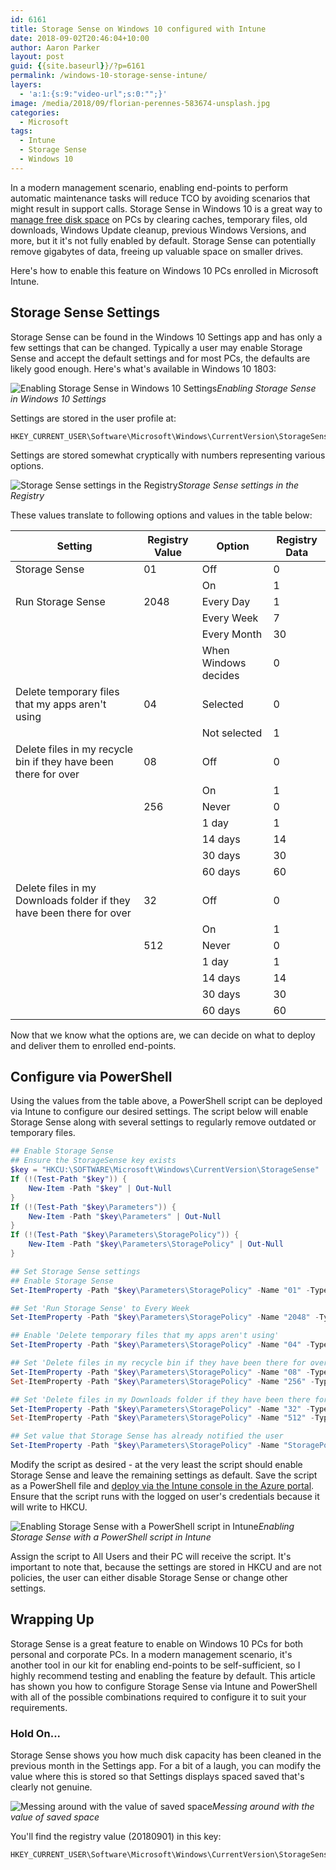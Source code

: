 ```yaml
---
id: 6161
title: Storage Sense on Windows 10 configured with Intune
date: 2018-09-02T20:46:04+10:00
author: Aaron Parker
layout: post
guid: {{site.baseurl}}/?p=6161
permalink: /windows-10-storage-sense-intune/
layers:
  - 'a:1:{s:9:"video-url";s:0:"";}'
image: /media/2018/09/florian-perennes-583674-unsplash.jpg
categories:
  - Microsoft
tags:
  - Intune
  - Storage Sense
  - Windows 10
---
```

In a modern management scenario, enabling end-points to perform automatic maintenance tasks will reduce TCO by avoiding scenarios that might result in support calls. Storage Sense in Windows 10 is a great way to [manage free disk space](https://support.microsoft.com/en-us/help/12425/windows-10-free-up-drive-space) on PCs by clearing caches, temporary files, old downloads, Windows Update cleanup, previous Windows Versions, and more, but it it's not fully enabled by default. Storage Sense can potentially remove gigabytes of data, freeing up valuable space on smaller drives.

Here's how to enable this feature on Windows 10 PCs enrolled in Microsoft Intune.

## Storage Sense Settings

Storage Sense can be found in the Windows 10 Settings app and has only a few settings that can be changed. Typically a user may enable Storage Sense and accept the default settings and for most PCs, the defaults are likely good enough. Here's what's available in Windows 10 1803:

![Enabling Storage Sense in Windows 10 Settings]({{site.baseurl}}/media/2018/09/Windows10StorageSense.png)*Enabling Storage Sense in Windows 10 Settings*

Settings are stored in the user profile at:

```
HKEY_CURRENT_USER\Software\Microsoft\Windows\CurrentVersion\StorageSense\Parameters\StoragePolicy
```

 Settings are stored somewhat cryptically with numbers representing various options.

![Storage Sense settings in the Registry]({{site.baseurl}}/media/2018/09/StorageSense-Registry.png)*Storage Sense settings in the Registry*

These values translate to following options and values in the table below:

|Setting                                                             |Registry Value|Option              |Registry Data|
|--------------------------------------------------------------------|--------------|--------------------|-------------|
|Storage Sense                                                       |01            |Off                 |0            |
|                                                                    |              |On                  |1            |
|Run Storage Sense                                                   |2048          |Every Day           |1            |
|                                                                    |              |Every Week          |7            |
|                                                                    |              |Every Month         |30           |
|                                                                    |              |When Windows decides|0            |
|Delete temporary files that my apps aren't using                    |04            |Selected            |0            |
|                                                                    |              |Not selected        |1            |
|Delete files in my recycle bin if they have been there for over     |08            |Off                 |0            |
|                                                                    |              |On                  |1            |
|                                                                    |256           |Never               |0            |
|                                                                    |              |1 day               |1            |
|                                                                    |              |14 days             |14           |
|                                                                    |              |30 days             |30           |
|                                                                    |              |60 days             |60           |
|Delete files in my Downloads folder if they have been there for over|32            |Off                 |0            |
|                                                                    |              |On                  |1            |
|                                                                    |512           |Never               |0            |
|                                                                    |              |1 day               |1            |
|                                                                    |              |14 days             |14           |
|                                                                    |              |30 days             |30           |
|                                                                    |              |60 days             |60           |


Now that we know what the options are, we can decide on what to deploy and deliver them to enrolled end-points.

## Configure via PowerShell

Using the values from the table above, a PowerShell script can be deployed via Intune to configure our desired settings. The script below will enable Storage Sense along with several settings to regularly remove outdated or temporary files.

```powershell
## Enable Storage Sense
## Ensure the StorageSense key exists
$key = "HKCU:\SOFTWARE\Microsoft\Windows\CurrentVersion\StorageSense"
If (!(Test-Path "$key")) {
    New-Item -Path "$key" | Out-Null
}
If (!(Test-Path "$key\Parameters")) {
    New-Item -Path "$key\Parameters" | Out-Null
}
If (!(Test-Path "$key\Parameters\StoragePolicy")) {
    New-Item -Path "$key\Parameters\StoragePolicy" | Out-Null
}

## Set Storage Sense settings
## Enable Storage Sense
Set-ItemProperty -Path "$key\Parameters\StoragePolicy" -Name "01" -Type DWord -Value 1

## Set 'Run Storage Sense' to Every Week
Set-ItemProperty -Path "$key\Parameters\StoragePolicy" -Name "2048" -Type DWord -Value 7

## Enable 'Delete temporary files that my apps aren't using'
Set-ItemProperty -Path "$key\Parameters\StoragePolicy" -Name "04" -Type DWord -Value 1

## Set 'Delete files in my recycle bin if they have been there for over' to 14 days
Set-ItemProperty -Path "$key\Parameters\StoragePolicy" -Name "08" -Type DWord -Value 1
Set-ItemProperty -Path "$key\Parameters\StoragePolicy" -Name "256" -Type DWord -Value 14

## Set 'Delete files in my Downloads folder if they have been there for over' to 60 days
Set-ItemProperty -Path "$key\Parameters\StoragePolicy" -Name "32" -Type DWord -Value 1
Set-ItemProperty -Path "$key\Parameters\StoragePolicy" -Name "512" -Type DWord -Value 60

## Set value that Storage Sense has already notified the user
Set-ItemProperty -Path "$key\Parameters\StoragePolicy" -Name "StoragePoliciesNotified" -Type DWord -Value 1
```

Modify the script as desired - at the very least the script should enable Storage Sense and leave the remaining settings as default. Save the script as a PowerShell file and [deploy via the Intune console in the Azure portal](https://docs.microsoft.com/en-us/intune/intune-management-extension). Ensure that the script runs with the logged on user's credentials because it will write to HKCU.

![Enabling Storage Sense with a PowerShell script in Intune]({{site.baseurl}}/media/2018/09/StorageSense-PowerShellIntune.png)*Enabling Storage Sense with a PowerShell script in Intune*

Assign the script to All Users and their PC will receive the script. It's important to note that, because the settings are stored in HKCU and are not policies, the user can either disable Storage Sense or change other settings.

## Wrapping Up

Storage Sense is a great feature to enable on Windows 10 PCs for both personal and corporate PCs. In a modern management scenario, it's another tool in our kit for enabling end-points to be self-sufficient, so I highly recommend testing and enabling the feature by default. This article has shown you how to configure Storage Sense via Intune and PowerShell with all of the possible combinations required to configure it to suit your requirements.

### Hold On...

Storage Sense shows you how much disk capacity has been cleaned in the previous month in the Settings app. For a bit of a laugh, you can modify the value where this is stored so that Settings displays spaced saved that's clearly not genuine.

![Messing around with the value of saved space]({{site.baseurl}}/media/2018/09/StorageSense-SpaceSaved.png)*Messing around with the value of saved space*

You'll find the registry value (20180901) in this key:

```
HKEY_CURRENT_USER\Software\Microsoft\Windows\CurrentVersion\StorageSense\Parameters\StoragePolicy\SpaceHistory
```
